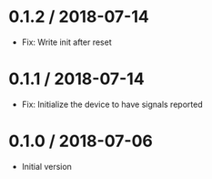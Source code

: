 # 0.1.2 / 2018-07-14

  * Fix: Write init after reset

# 0.1.1 / 2018-07-14

  * Fix: Initialize the device to have signals reported

# 0.1.0 / 2018-07-06

  * Initial version